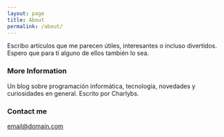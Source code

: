 ```yaml
---
layout: page
title: About
permalink: /about/
---
```


Escribo artículos que me parecen útiles, interesantes o incluso divertidos. Espero que para ti alguno de ellos también lo sea.

### More Information

Un blog sobre programación informática, tecnología, novedades y curiosidades en general. Escrito por Charlybs.

### Contact me

[email@domain.com](mailto:email@domain.com)
